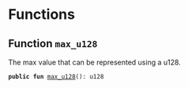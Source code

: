 



<a name="@functions"></a>

# Functions


<a name="ferum_std_math_max_u128"></a>

## Function `max_u128`

The max value that can be represented using a u128.


<pre><code><b>public</b> <b>fun</b> <a href="math.md#ferum_std_math_max_u128">max_u128</a>(): u128
</code></pre>
